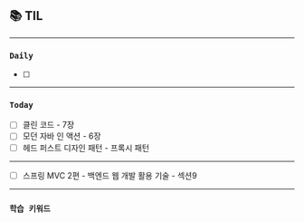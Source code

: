 
## 📚 TIL

---

### `Daily`
- [ ] 

---
### `Today`
- [ ] 클린 코드 - 7장
- [ ] 모던 자바 인 액션 - 6장
- [ ] 헤드 퍼스트 디자인 패턴 - 프록시 패턴
---
- [ ] 스프링 MVC 2편 - 백엔드 웹 개발 활용 기술 - 섹션9

---
### `학습 키워드`
